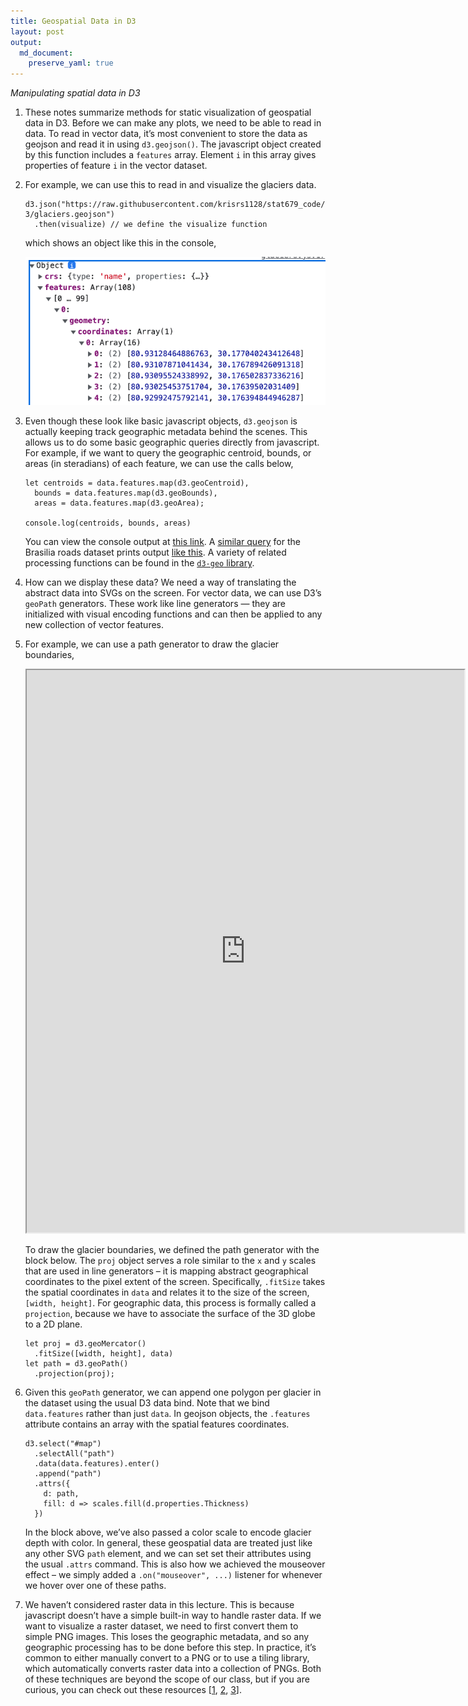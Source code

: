 ```yaml
---
title: Geospatial Data in D3
layout: post
output:
  md_document:
    preserve_yaml: true
---
```


*Manipulating spatial data in D3*

1.  These notes summarize methods for static visualization of geospatial
    data in D3. Before we can make any plots, we need to be able to read
    in data. To read in vector data, it’s most convenient to store the
    data as geojson and read it in using `d3.geojson()`. The javascript
    object created by this function includes a `features` array. Element
    `i` in this array gives properties of feature `i` in the vector
    dataset.

2.  For example, we can use this to read in and visualize the glaciers
    data.

        d3.json("https://raw.githubusercontent.com/krisrs1128/stat679_code/main/examples/week7/week7-3/glaciers.geojson")
          .then(visualize) // we define the visualize function

    which shows an object like this in the console,

    <img src="https://github.com/krisrs1128/stat679_code/raw/main/examples/week8/week8-3/glaciers-screenshot.png" width=600/>

3.  Even though these look like basic javascript objects, `d3.geojson`
    is actually keeping track geographic metadata behind the scenes.
    This allows us to do some basic geographic queries directly from
    javascript. For example, if we want to query the geographic
    centroid, bounds, or areas (in steradians) of each feature, we can
    use the calls below,

        let centroids = data.features.map(d3.geoCentroid),
          bounds = data.features.map(d3.geoBounds),
          areas = data.features.map(d3.geoArea);

        console.log(centroids, bounds, areas)

    You can view the console output at [this
    link](https://krisrs1128.github.io/stat679_code/examples/week8/week8-3/glaciers-query.html).
    A [similar
    query](https://github.com/krisrs1128/stat679_code/blob/main/examples/week8/week8-3/road-properties.js)
    for the Brasilia roads dataset prints output [like
    this](https://krisrs1128.github.io/stat679_code/examples/week8/week8-3/road-properties.html).
    A variety of related processing functions can be found in the
    [`d3-geo` library](https://github.com/d3/d3-geo).

4.  How can we display these data? We need a way of translating the
    abstract data into SVGs on the screen. For vector data, we can use
    D3’s `geoPath` generators. These work like line generators — they
    are initialized with visual encoding functions and can then be
    applied to any new collection of vector features.

5.  For example, we can use a path generator to draw the glacier
    boundaries,

    <iframe src="https://krisrs1128.github.io/stat679_code/examples/week8/week8-3/glaciers.html" width=700 height=900></iframe>

    To draw the glacier boundaries, we defined the path generator with
    the block below. The `proj` object serves a role similar to the `x`
    and `y` scales that are used in line generators – it is mapping
    abstract geographical coordinates to the pixel extent of the screen.
    Specifically, `.fitSize` takes the spatial coordinates in `data` and
    relates it to the size of the screen, `[width, height]`. For
    geographic data, this process is formally called a `projection`,
    because we have to associate the surface of the 3D globe to a 2D
    plane.

        let proj = d3.geoMercator()
          .fitSize([width, height], data)
        let path = d3.geoPath()
          .projection(proj);

6.  Given this `geoPath` generator, we can append one polygon per
    glacier in the dataset using the usual D3 data bind. Note that we
    bind `data.features` rather than just `data`. In geojson objects,
    the `.features` attribute contains an array with the spatial
    features coordinates.

        d3.select("#map")
          .selectAll("path")
          .data(data.features).enter()
          .append("path")
          .attrs({
            d: path,
            fill: d => scales.fill(d.properties.Thickness)
          })

    In the block above, we’ve also passed a color scale to encode
    glacier depth with color. In general, these geospatial data are
    treated just like any other SVG `path` element, and we can set set
    their attributes using the usual `.attrs` command. This is also how
    we achieved the mouseover effect – we simply added a
    `.on("mouseover", ...)` listener for whenever we hover over one of
    these paths.

7.  We haven’t considered raster data in this lecture. This is because
    javascript doesn’t have a simple built-in way to handle raster data.
    If we want to visualize a raster dataset, we need to first convert
    them to simple PNG images. This loses the geographic metadata, and
    so any geographic processing has to be done before this step. In
    practice, it’s common to either manually convert to a PNG or to use
    a tiling library, which automatically converts raster data into a
    collection of PNGs. Both of these techniques are beyond the scope of
    our class, but if you are curious, you can check out these resources
    \[[1](https://datawanderings.com/2020/08/08/raster-backgrounds/),
    [2](https://developmentseed.org/titiler/),
    [3](https://cran.r-project.org/web/packages/tiler/vignettes/tiler-intro.html)\].
